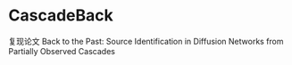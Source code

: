 # CascadeBack

复现论文 Back to the Past: Source Identification in Diffusion Networks from Partially Observed Cascades
